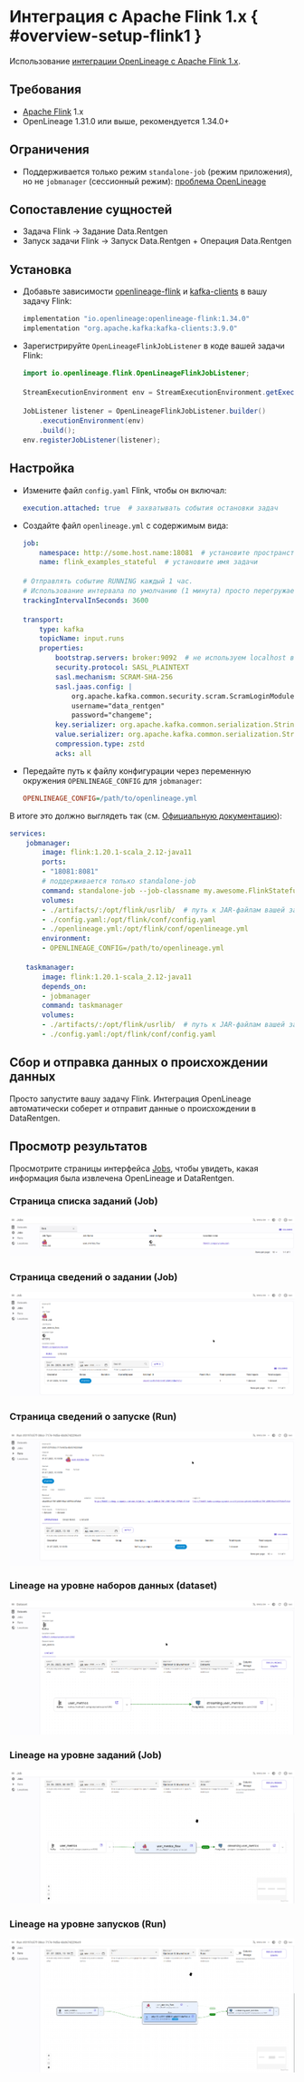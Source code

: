 # Интеграция с Apache Flink 1.x { #overview-setup-flink1 }

Использование [интеграции OpenLineage с Apache Flink 1.x](https://openlineage.io/docs/integrations/flink/flink1).

## Требования

- [Apache Flink](https://flink.apache.org/) 1.x
- OpenLineage 1.31.0 или выше, рекомендуется 1.34.0+

## Ограничения

- Поддерживается только режим `standalone-job` (режим приложения), но не `jobmanager` (сессионный режим): [проблема OpenLineage](https://github.com/OpenLineage/OpenLineage/issues/2150)

## Сопоставление сущностей

- Задача Flink → Задание Data.Rentgen
- Запуск задачи Flink → Запуск Data.Rentgen + Операция Data.Rentgen

## Установка

- Добавьте зависимости [openlineage-flink](https://mvnrepository.com/artifact/io.openlineage/openlineage-flink) и [kafka-clients](https://mvnrepository.com/artifact/org.apache.kafka/kafka-clients) в вашу задачу Flink:

  ```groovy title="build.gradle"
  implementation "io.openlineage:openlineage-flink:1.34.0"
  implementation "org.apache.kafka:kafka-clients:3.9.0"
  ```

- Зарегистрируйте `OpenLineageFlinkJobListener` в коде вашей задачи Flink:

  ```java title="MyFlinkJob.java"
  import io.openlineage.flink.OpenLineageFlinkJobListener;

  StreamExecutionEnvironment env = StreamExecutionEnvironment.getExecutionEnvironment();

  JobListener listener = OpenLineageFlinkJobListener.builder()
      .executionEnvironment(env)
      .build();
  env.registerJobListener(listener);
  ```

## Настройка

- Измените файл `config.yaml` Flink, чтобы он включал:

  ```yaml title="config.yaml"
  execution.attached: true  # захватывать события остановки задач
  ```

- Создайте файл `openlineage.yml` с содержимым вида:

  ```yaml title="openlineage.yml"
  job:
      namespace: http://some.host.name:18081  # установите пространство имен, соответствующее адресу Flink
      name: flink_examples_stateful  # установите имя задачи

  # Отправлять событие RUNNING каждый 1 час.
  # Использование интервала по умолчанию (1 минута) просто перегружает Kafka бесполезными событиями RUNNING.
  trackingIntervalInSeconds: 3600

  transport:
      type: kafka
      topicName: input.runs
      properties:
          bootstrap.servers: broker:9092  # не используем localhost в docker
          security.protocol: SASL_PLAINTEXT
          sasl.mechanism: SCRAM-SHA-256
          sasl.jaas.config: |
              org.apache.kafka.common.security.scram.ScramLoginModule required
              username="data_rentgen"
              password="changeme";
          key.serializer: org.apache.kafka.common.serialization.StringSerializer
          value.serializer: org.apache.kafka.common.serialization.StringSerializer
          compression.type: zstd
          acks: all
  ```

- Передайте путь к файлу конфигурации через переменную окружения `OPENLINEAGE_CONFIG` для `jobmanager`:

  ```ini
  OPENLINEAGE_CONFIG=/path/to/openlineage.yml
  ```

В итоге это должно выглядеть так (см. [Официальную документацию](https://nightlies.apache.org/flink/flink-docs-release-1.20/docs/deployment/resource-providers/standalone/docker/)):

```yaml title="docker-compose.yml"
services:
    jobmanager:
        image: flink:1.20.1-scala_2.12-java11
        ports:
        - "18081:8081"
        # поддерживается только standalone-job
        command: standalone-job --job-classname my.awesome.FlinkStatefulApplication
        volumes:
        - ./artifacts/:/opt/flink/usrlib/  # путь к JAR-файлам вашей задачи Flink
        - ./config.yaml:/opt/flink/conf/config.yaml
        - ./openlineage.yml:/opt/flink/conf/openlineage.yml
        environment:
        - OPENLINEAGE_CONFIG=/path/to/openlineage.yml

    taskmanager:
        image: flink:1.20.1-scala_2.12-java11
        depends_on:
        - jobmanager
        command: taskmanager
        volumes:
        - ./artifacts/:/opt/flink/usrlib/  # путь к JAR-файлам вашей задачи Flink
        - ./config.yaml:/opt/flink/conf/config.yaml
```

## Сбор и отправка данных о происхождении данных

Просто запустите вашу задачу Flink. Интеграция OpenLineage автоматически соберет и отправит данные о происхождении в DataRentgen.

## Просмотр результатов

Просмотрите страницы интерфейса [Jobs](http://localhost:3000/jobs), чтобы увидеть, какая информация была извлечена OpenLineage и DataRentgen.

### Страница списка заданий (Job)

![список заданий (Job)](job_list.png)

### Страница сведений о задании (Job)

![сведения о задании (Job)](job_details.png)

### Страница сведений о запуске (Run)

![сведения о запуске (Run)](run_details.png)

### Lineage на уровне наборов данных (dataset)

![dataset lineage](dataset_lineage.png)

### Lineage на уровне заданий (Job)

![Job lineage](job_lineage.png)

### Lineage на уровне запусков (Run)

![Run lineage](run_lineage.png)
